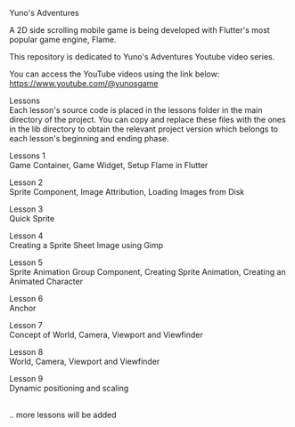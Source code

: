 Yuno's Adventures

A 2D side scrolling mobile game is being developed with Flutter's most popular game engine, Flame.

This repository is dedicated to Yuno's Adventures Youtube video series. 

You can access the YouTube videos using the link below: <br/>
https://www.youtube.com/@yunosgame

Lessons<br/>
Each lesson's source code is placed in the lessons folder in the main directory of the project. You can copy and replace these files with the ones in the lib directory to obtain the relevant project version which belongs to each lesson's beginning and ending phase.

Lessons 1 <br/>
Game Container, Game Widget, Setup Flame in Flutter

Lesson 2<br/>
Sprite Component, Image Attribution, Loading Images from Disk

Lesson 3<br/>
Quick Sprite

Lesson 4<br/>
Creating a Sprite Sheet Image using Gimp

Lesson 5<br/>
Sprite Animation Group Component, Creating Sprite Animation, Creating an Animated Character

Lesson 6<br/>
Anchor

Lesson 7<br/>
Concept of World, Camera, Viewport and Viewfinder

Lesson 8<br/>
World, Camera, Viewport and Viewfinder

Lesson 9<br/>
Dynamic positioning and scaling


<br/>.. more lessons will be added
